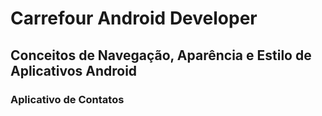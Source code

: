 # Carrefour Android Developer
## Conceitos de Navegação, Aparência e Estilo de Aplicativos Android
### Aplicativo de Contatos

